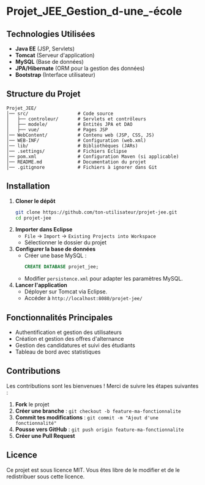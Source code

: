 # Projet_JEE_Gestion_d-une_-école

## Technologies Utilisées
- **Java EE** (JSP, Servlets)
- **Tomcat** (Serveur d'application)
- **MySQL** (Base de données)
- **JPA/Hibernate** (ORM pour la gestion des données)
- **Bootstrap** (Interface utilisateur)

## Structure du Projet
```
Projet_JEE/
│── src/                  # Code source
│   ├── controleur/       # Servlets et contrôleurs
│   ├── modele/           # Entités JPA et DAO
│   ├── vue/              # Pages JSP
│── WebContent/           # Contenu web (JSP, CSS, JS)
│── WEB-INF/              # Configuration (web.xml)
│── lib/                  # Bibliothèques (JARs)
│── .settings/            # Fichiers Eclipse
│── pom.xml               # Configuration Maven (si applicable)
│── README.md             # Documentation du projet
│── .gitignore            # Fichiers à ignorer dans Git
```

## Installation
1. **Cloner le dépôt**
   ```sh
   git clone https://github.com/ton-utilisateur/projet-jee.git
   cd projet-jee
   ```
2. **Importer dans Eclipse**
   - `File` → `Import` → `Existing Projects into Workspace`
   - Sélectionner le dossier du projet
3. **Configurer la base de données**
   - Créer une base MySQL :
     ```sql
     CREATE DATABASE projet_jee;
     ```
   - Modifier `persistence.xml` pour adapter les paramètres MySQL.
4. **Lancer l'application**
   - Déployer sur Tomcat via Eclipse.
   - Accéder à `http://localhost:8080/projet-jee/`

## Fonctionnalités Principales
- Authentification et gestion des utilisateurs
- Création et gestion des offres d'alternance
- Gestion des candidatures et suivi des étudiants
- Tableau de bord avec statistiques

## Contributions
Les contributions sont les bienvenues ! Merci de suivre les étapes suivantes :
1. **Fork** le projet
2. **Créer une branche** : `git checkout -b feature-ma-fonctionnalite`
3. **Commit tes modifications** : `git commit -m "Ajout d'une fonctionnalité"`
4. **Pousse vers GitHub** : `git push origin feature-ma-fonctionnalite`
5. **Créer une Pull Request**

## Licence
Ce projet est sous licence MIT. Vous êtes libre de le modifier et de le redistribuer sous cette licence.
